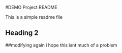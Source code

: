#DEMO Project README

This is a simple readme file

## Heading 2

##modifying again
i hope this isnt much of a problem
